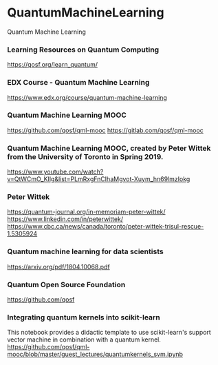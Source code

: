 # QuantumMachineLearning
Quantum Machine Learning

### Learning Resources on Quantum Computing
https://qosf.org/learn_quantum/

### EDX Course - Quantum Machine Learning
https://www.edx.org/course/quantum-machine-learning

### Quantum Machine Learning MOOC
https://github.com/qosf/qml-mooc
https://gitlab.com/qosf/qml-mooc

### Quantum Machine Learning MOOC, created by Peter Wittek from the University of Toronto in Spring 2019. 
https://www.youtube.com/watch?v=QtWCmO_KIlg&list=PLmRxgFnCIhaMgvot-Xuym_hn69lmzIokg

### Peter Wittek
https://quantum-journal.org/in-memoriam-peter-wittek/
https://www.linkedin.com/in/peterwittek/
https://www.cbc.ca/news/canada/toronto/peter-wittek-trisul-rescue-1.5305924

### Quantum machine learning for data scientists
https://arxiv.org/pdf/1804.10068.pdf

### Quantum Open Source Foundation
https://github.com/qosf

### Integrating quantum kernels into scikit-learn
This notebook provides a didactic template to use scikit-learn's support vector machine in combination with a quantum kernel.
https://github.com/qosf/qml-mooc/blob/master/guest_lectures/quantumkernels_svm.ipynb

